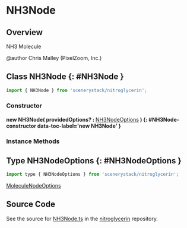 # NH3Node

## Overview

NH3 Molecule

@author Chris Malley (PixelZoom, Inc.)

## Class NH3Node {: #NH3Node }


```js
import { NH3Node } from 'scenerystack/nitroglycerin';
```
### Constructor

#### new NH3Node( providedOptions? : <span style="font-weight: 400;">[NH3NodeOptions](../nitroglycerin/NH3Node.md#NH3NodeOptions)</span> ) {: #NH3Node-constructor data-toc-label='new NH3Node' }

### Instance Methods





## Type NH3NodeOptions {: #NH3NodeOptions }


```js
import type { NH3NodeOptions } from 'scenerystack/nitroglycerin';
```


[MoleculeNodeOptions](../nitroglycerin/MoleculeNode.md#MoleculeNodeOptions)



## Source Code

See the source for [NH3Node.ts](https://github.com/phetsims/nitroglycerin/blob/main/js/nodes/NH3Node.ts) in the [nitroglycerin](https://github.com/phetsims/nitroglycerin) repository.
